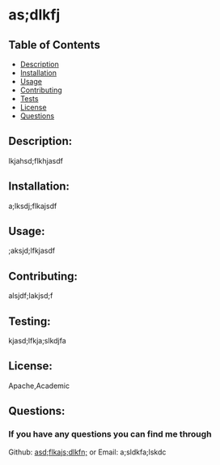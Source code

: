 
# as;dlkfj

## Table of Contents
- [Description](#description)
- [Installation](#installation)
- [Usage](#usage)
- [Contributing](#contributing)
- [Tests](#tests)
- [License](#license)
- [Questions](#Questions)

## Description:
lkjahsd;flkhjasdf

## Installation:
a;lksdj;flkajsdf

## Usage:
;aksjd;lfkjasdf

## Contributing:
alsjdf;lakjsd;f

## Testing:
kjasd;lfkja;slkdjfa

## License:
Apache,Academic

## Questions:

### If you have any questions you can find me through

Github: [asd;flkajs;dlkfn;](https://github.com/asd;flkajs;dlkfn;)
or
Email: a;sldkfa;lskdc

